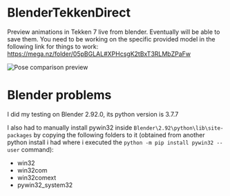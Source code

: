 # BlenderTekkenDirect

Preview animations in Tekken 7 live from blender. Eventually will be able to save them.
You need to be working on the specific provided model in the following link for things to work: https://mega.nz/folder/05pBGLAL#XPHcsgK2tBxT3RLMbZPaFw

![Pose comparison preview](https://i.imgur.com/5v6e0Xi.jpg)

# Blender problems

I did my testing on Blender 2.92.0, its python version is 3.7.7

I also had to manually install pywin32 inside `Blender\2.92\python\lib\site-packages` by copying the following folders to it (obtained from another python install i had where i executed the `python -m pip install pywin32 --user` command):
- win32
- win32com
- win32comext
- pywin32_system32
